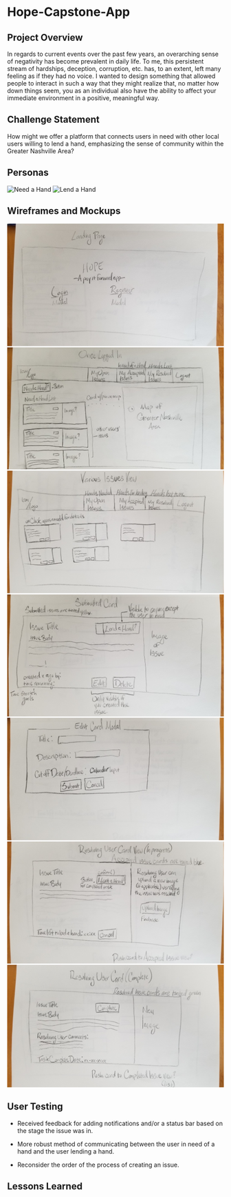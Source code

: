 # Hope-Capstone-App

## Project Overview
In regards to current events over the past few years, an overarching sense of negativity has become prevalent in daily life. To me, this persistent stream of hardships, deception, corruption, etc. has, to an extent, left many feeling as if they had no voice. I wanted to design something that allowed people to interact in such a way that they might realize that, no matter how down things seem, you as an individual also have the ability to affect your immediate environment in a positive, meaningful way.

## Challenge Statement
How might we offer a platform that connects users in need with other local users willing to lend a hand, emphasizing the sense of community within the Greater Nashville Area?

## Personas
<img src="personas/Person-In-Need.jpg" alt="Need a Hand">

<img src="personas/Person-Lending-a-Hand.jpg" alt="Lend a Hand">

## Wireframes and Mockups
<img src="readme-images/1-landing-page.jpg" alt="Mock-Up-1">
<img src="readme-images/2-home-page.jpg" alt="Mock-Up-2">
<img src="readme-images/3-active-issues-page.jpg" alt="Mock-Up-3">
<img src="readme-images/4-submitted-issue-card.jpg" alt="Mock-Up-4">
<img src="readme-images/5-edit-issue-card.jpg" alt="Mock-Up-5">
<img src="readme-images/6-in-progress-card.jpg" alt="Mock-Up-6">
<img src="readme-images/7-resolved-card.jpg" alt="Mock-Up-7">

## User Testing
+ Received feedback for adding notifications and/or a status bar based on the stage the issue was in.

+ More robust method of communicating between the user in need of a hand and the user lending a hand.

+ Reconsider the order of the process of creating an issue.

## Lessons Learned
